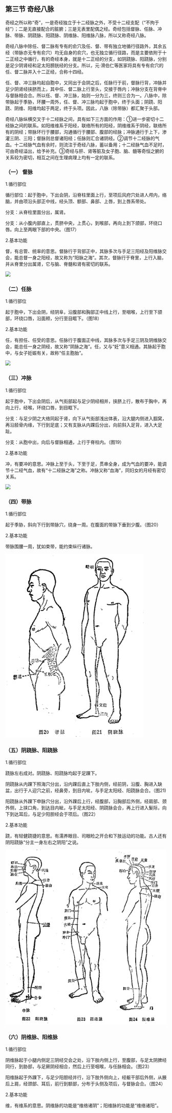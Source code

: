 ## 第三节  奇经八脉

奇经之所以称“奇”，一是奇经独立于十二经脉之外，不受十二经支配（“不拘于经”）；二是无直接配合的脏腑；三是无表里配偶之经。奇经包括督脉、任脉、冲脉、带脉、阴跷脉、阳跷脉、阴维脉、阳维脉八脉，所以又称奇经八脉。

奇经八脉中除任、督二脉有专有的俞穴及任、督、带有独立地循行径路外，其余五经（带脉亦无专有俞穴）均无自身的俞穴，也无独立循行径路，而是主要依附于十二正经之中循行，有的奇经本身，就是十二正经的分支，如阴跷脉、阳跷脉，分别是足少阴肾经和足太阳膀胱经的分支。所以，元·滑伯仁等医家将具有专有俞穴的任、督二脉并入十二正经，合称十四经。

任、督、冲三脉均起自胞中，又同出于会阴之后，任脉行于前，督脉行背，冲脉并足少阴肾经挟脐而上，其中任、督二脉上行至头，交接于唇内；冲脉分支在背脊中与督脉相会合。所以任、督、冲三脉，始则一分为三，终则三合为一。八脉中，除带脉起于季胁，环腰一周外，任、督、冲三脉均起于胞中，终于头面；阴跷、阳跷、阴维、阳维均起于两足，终于头项。因此，八脉（除带脉）都汇聚于头部。

奇经八脉纵横交叉于十二经脉之间，具有如下三方面的作用：①进一步密切十二经脉之间的联系。如阳维维系于阳经，联络所有的阳经，阴维维系于阴经，联络所有的阴经；带脉环行于腰部，沟通循行于腰部、腹部的经脉；冲脉通行于上下，渗灌三阴、三阳；督脉则总督诸阳经；任脉则汇合诸阴经。②调节十二经脉的气血。十二经脉气血有余时，则流注于奇经八脉，蓄以备用；十二经脉气血不足时，可由奇经溢出，给予补充。③奇经与肝、肾等脏及女子胞、脑、髓等奇恒之腑的关系较为密切，相互之间在生理病理上均有一定的联系。

### （一） 督脉

1.循行部位

循行部位：起于胞中，下出会阴，沿脊柱里面上行，至项后风府穴处进人颅内，络脑，并由项沿头部正中线，经头顶、额部、鼻部、上唇，到上唇系带处。

分支：从脊柱里面分出，属肾。

分支：从小腹内部直上，贯脐中央，上贯心，到喉部，再向上到下颌部，环绕口唇。向上至两眼下部的中央。（图17）

2.基本功能

督，有总管、统率的意思。督脉行于背部正中，其脉多次与手足三阳经及阳维脉交会，能总督一身之阳经，故又称为“阳脉之海”。其次，督脉行于脊里，上行入脑，并从脊里分出属肾，它与脑、脊髓和肾有密切的联系。

![](./img/3图17.jpg)

### （二）任脉

1.循行部位

起于胞中，下出会阴，经阴阜，沿腹部和胸部正中线上行，至咽喉，上行至下颌部，环绕口唇，沿面颊，分行至目眶下。（图18）

2.基本功能

任，有担任、任受的意思。任脉行于腹面正中线，其脉多次与手足三阴及阴维脉交会，能总任一身之阴经，故又称“阴脉之海”。任，又与“妊”意义相通。其脉起于胞中，与女子妊娠有关，故称“任主胞胎”。

![](./img/3图18.jpg)

### （三）冲脉

1.循行部位

起于胞中，下出会阴后，从气街部起与足少阴经相并，挟脐上行，散布于胸中，再向上行，经喉，环绕口唇，到目眶下。

分支：与足少阴之大络同起于肾，向下从气街部浅出体表，沿大腿内侧进入腘窝，再沿胫骨内缘，下行到足底；又有支脉从内踝后分出，向前斜入足背，进入大足趾。

分支：从胞中出，向后与督脉相通，上行于脊柱内。（图19）

2.基本功能

冲，有要冲的意思。冲脉上至于头，下至于足，贯串全身，成为气血的要冲，能调节十二经气血，故有“十二经脉之海”之称。冲脉又称“血海”，同妇女的月经有密切关系。

![](./img/3图19.jpg)

### （四）带脉

1.循行部位

起于季胁，斜向下行到带脉穴，绕身一周。在腹面的带脉下垂到少腹。（图20）

2.基本功能

带脉围腰一周，犹如束带，能约束纵行诸脉。

![](./img/3图20、21.png)

### （五）阴跷脉、阳跷脉

1.循行部位

跷脉左右成对。阴跷脉、阳跷脉均起于足踝下。

阴跷脉从内踝下照海穴分出，沿内踝后直上下肢内侧，经前阴，沿腹、胸进入缺盆，出行于人迎穴之前，经鼻旁，到目内呲，与手足太阳经、阳跷脉会合。（图21)

阳跷脉从外踝下申脉穴分出，沿外踝后上行，经腹部，沿胸部后外侧，经肩部、颈外侧，上挟口角，到达目内眦，与手足太阳经、阴跷脉会合，再上行进入髮际，向下到达耳后，与足少阳胆经会于项后。（图22）

2.基本功能

跷，有轻健跷捷的意思。有濡养眼目、司眼睑之开合和下肢运动的功能。古人还有阴阳跷脉“分主一身左右之阴阳”之说。

![](./img/3图22、23、24.png)

### （六）阴维脉、阳维脉

1.循行部位

阴维脉起于小腿内侧足三阴经交会之处，沿下肢内侧上行，至腹部，与足太阴脾经同行，到胁部，与足厥阴经相合，然后上行至咽喉，与任脉相会。（图23）

阳维脉起于外踝下，与足少阳胆经并行，沿下肢外侧向上，经躯干部后外侧，从腋后上肩，经颈部、耳后，前行到额部，分布于头侧及项后，与督脉会合。（图24）

2.基本功能

维，有维系的意思。阴维脉的功能是“维络诸阴”；阳维脉的功能是“维络诸阳”。
